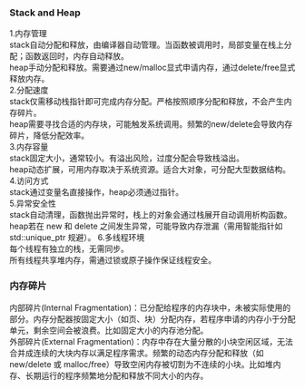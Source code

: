 ### Stack and Heap
1.内存管理  
stack自动分配和释放，由编译器自动管理。当函数被调用时，局部变量在栈上分配；函数返回时，内存自动释放。  
heap手动分配和释放。需要通过new/malloc显式申请内存，通过delete/free显式释放内存。  
2.分配速度  
stack仅需移动栈指针即可完成内存分配。严格按照顺序分配和释放，不会产生内存碎片。  
heap需要寻找合适的内存块，可能触发系统调用。频繁的new/delete会导致内存碎片，降低分配效率。  
3.内存容量  
stack固定大小，通常较小。有溢出风险，过度分配会导致栈溢出。  
heap动态扩展，可用内存取决于系统资源。适合大对象，可分配大型数据结构。  
4.访问方式  
stack通过变量名直接操作，heap必须通过指针。  
5.异常安全性  
stack自动清理，函数抛出异常时，栈上的对象会通过栈展开自动调用析构函数。  
heap若在 new 和 delete 之间发生异常，可能导致内存泄漏（需用智能指针如 std::unique_ptr 规避）。
6.多线程环境  
每个线程有独立的栈，无需同步。  
所有线程共享堆内存，需通过锁或原子操作保证线程安全。  
  
### 内存碎片
内部碎片(Internal Fragmentation)：已分配给程序的内存块中，未被实际使用的部分。内存分配器按固定大小（如页、块）分配内存，若程序申请的内存小于分配单元，剩余空间会被浪费。比如固定大小的内存池分配。  
外部碎片(External Fragmentation)：内存中存在大量分散的小块空闲区域，无法合并成连续的大块内存以满足程序需求。频繁的动态内存分配和释放（如 new/delete 或 malloc/free）导致空闲内存被切割为不连续的小块。比如堆内存、长期运行的程序频繁地分配和释放不同大小的内存。